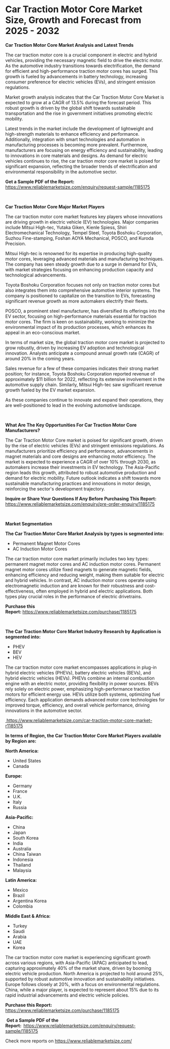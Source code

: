 <p><h1>Car Traction Motor Core Market Size, Growth and Forecast from 2025 - 2032</h1></p><p><strong>Car Traction Motor Core Market Analysis and Latest Trends</strong></p>
<p><p>The car traction motor core is a crucial component in electric and hybrid vehicles, providing the necessary magnetic field to drive the electric motor. As the automotive industry transitions towards electrification, the demand for efficient and high-performance traction motor cores has surged. This growth is fueled by advancements in battery technology, increasing consumer preference for electric vehicles (EVs), and stringent emission regulations. </p><p>Market growth analysis indicates that the Car Traction Motor Core Market is expected to grow at a CAGR of 13.5% during the forecast period. This robust growth is driven by the global shift towards sustainable transportation and the rise in government initiatives promoting electric mobility. </p><p>Latest trends in the market include the development of lightweight and high-strength materials to enhance efficiency and performance. Additionally, integration with smart technologies and automation in manufacturing processes is becoming more prevalent. Furthermore, manufacturers are focusing on energy efficiency and sustainability, leading to innovations in core materials and designs. As demand for electric vehicles continues to rise, the car traction motor core market is poised for significant expansion, reflecting the broader trends of electrification and environmental responsibility in the automotive sector.</p></p>
<p><strong>Get a Sample PDF of the Report:&nbsp;</strong> <a href="https://www.reliablemarketsize.com/enquiry/request-sample/1185175?utm_campaign=1991&utm_medium=2&utm_source=Github&utm_content=ia&utm_term=11012025&utm_id=car-traction-motor-core">https://www.reliablemarketsize.com/enquiry/request-sample/1185175</a></p>
<p>&nbsp;</p>
<p><strong>Car Traction Motor Core Major Market Players</strong></p>
<p><p>The car traction motor core market features key players whose innovations are driving growth in electric vehicle (EV) technologies. Major companies include Mitsui High-tec, Yutaka Giken, Kienle Spiess, Shiri Electromechanical Technology, Tempel Steel, Toyota Boshoku Corporation, Suzhou Fine-stamping, Foshan AOYA Mechanical, POSCO, and Kuroda Precision.</p><p>Mitsui High-tec is renowned for its expertise in producing high-quality motor cores, leveraging advanced materials and manufacturing techniques. The company has seen steady growth due to a surge in demand for EVs, with market strategies focusing on enhancing production capacity and technological advancements.</p><p>Toyota Boshoku Corporation focuses not only on traction motor cores but also integrates them into comprehensive automotive interior systems. The company is positioned to capitalize on the transition to EVs, forecasting significant revenue growth as more automakers electrify their fleets.</p><p>POSCO, a prominent steel manufacturer, has diversified its offerings into the EV sector, focusing on high-performance materials essential for traction motor cores. The firm is keen on sustainability, working to minimize the environmental impact of its production processes, which enhances its appeal in an eco-conscious market.</p><p>In terms of market size, the global traction motor core market is projected to grow robustly, driven by increasing EV adoption and technological innovation. Analysts anticipate a compound annual growth rate (CAGR) of around 20% in the coming years. </p><p>Sales revenue for a few of these companies indicates their strong market position; for instance, Toyota Boshoku Corporation reported revenue of approximately $11 billion for 2022, reflecting its extensive involvement in the automotive supply chain. Similarly, Mitsui High-tec saw significant revenue growth fueled by the EV market expansion.</p><p>As these companies continue to innovate and expand their operations, they are well-positioned to lead in the evolving automotive landscape.</p></p>
<p>&nbsp;</p>
<p><strong>What Are The Key Opportunities For Car Traction Motor Core Manufacturers?</strong></p>
<p><p>The Car Traction Motor Core market is poised for significant growth, driven by the rise of electric vehicles (EVs) and stringent emissions regulations. As manufacturers prioritize efficiency and performance, advancements in magnet materials and core designs are enhancing motor efficiency. The market is expected to experience a CAGR of over 10% through 2030, as automakers increase their investments in EV technology. The Asia-Pacific region leads this growth, attributed to robust automotive production and demand for electric mobility. Future outlook indicates a shift towards more sustainable manufacturing practices and innovations in motor design, reinforcing the sector's development trajectory.</p></p>
<p><strong>Inquire or Share Your Questions If Any Before Purchasing This Report:</strong> <a href="https://www.reliablemarketsize.com/enquiry/pre-order-enquiry/1185175?utm_campaign=1991&utm_medium=2&utm_source=Github&utm_content=ia&utm_term=11012025&utm_id=car-traction-motor-core">https://www.reliablemarketsize.com/enquiry/pre-order-enquiry/1185175</a></p>
<p>&nbsp;</p>
<p><strong>Market Segmentation</strong></p>
<p><strong>The Car Traction Motor Core Market Analysis by types is segmented into:</strong></p>
<p><ul><li>Permanent Magnet Motor Cores</li><li>AC Induction Motor Cores</li></ul></p>
<p><p>The car traction motor core market primarily includes two key types: permanent magnet motor cores and AC induction motor cores. Permanent magnet motor cores utilize fixed magnets to generate magnetic fields, enhancing efficiency and reducing weight, making them suitable for electric and hybrid vehicles. In contrast, AC induction motor cores operate using electromagnetic induction and are known for their robustness and cost-effectiveness, often employed in hybrid and electric applications. Both types play crucial roles in the performance of electric drivetrains.</p></p>
<p><strong>Purchase this Report:&nbsp;</strong><a href="https://www.reliablemarketsize.com/purchase/1185175?utm_campaign=1991&utm_medium=2&utm_source=Github&utm_content=ia&utm_term=11012025&utm_id=car-traction-motor-core">https://www.reliablemarketsize.com/purchase/1185175</a></p>
<p>&nbsp;</p>
<p><strong>The Car Traction Motor Core Market Industry Research by Application is segmented into:</strong></p>
<p><ul><li>PHEV</li><li>BEV</li><li>HEV</li></ul></p>
<p><p>The car traction motor core market encompasses applications in plug-in hybrid electric vehicles (PHEVs), battery electric vehicles (BEVs), and hybrid electric vehicles (HEVs). PHEVs combine an internal combustion engine with an electric motor, providing flexibility in power sources. BEVs rely solely on electric power, emphasizing high-performance traction motors for efficient energy use. HEVs utilize both systems, optimizing fuel efficiency. Each application demands advanced motor core technologies for improved torque, efficiency, and overall vehicle performance, driving innovations in the automotive sector.</p></p>
<p><a href="https://www.reliablemarketsize.com/car-traction-motor-core-market-r1185175?utm_campaign=1991&utm_medium=2&utm_source=Github&utm_content=ia&utm_term=11012025&utm_id=car-traction-motor-core">&nbsp;https://www.reliablemarketsize.com/car-traction-motor-core-market-r1185175</a></p>
<p><strong>In terms of Region, the Car Traction Motor Core Market Players available by Region are:</strong></p>
<p>
    <p> <strong> North America: </strong>
        <ul>
            <li>United States</li>
            <li>Canada</li>
        </ul>
        </p> 
    <p> <strong> Europe: </strong>
        <ul>
            <li>Germany</li>
            <li>France</li>
            <li>U.K.</li>
            <li>Italy</li>
            <li>Russia</li>
        </ul>
        </p> 
    <p> <strong> Asia-Pacific: </strong>
        <ul>
            <li>China</li>
            <li>Japan</li>
            <li>South Korea</li>
            <li>India</li>
            <li>Australia</li>
            <li>China Taiwan</li>
            <li>Indonesia</li>
            <li>Thailand</li>
            <li>Malaysia</li>
        </ul>
        </p> 
    <p> <strong> Latin America: </strong>
        <ul>
            <li>Mexico</li>
            <li>Brazil</li>
            <li>Argentina Korea</li>
            <li>Colombia</li>
        </ul>
        </p> 
    <p> <strong> Middle East & Africa: </strong>
        <ul>
            <li>Turkey</li>
            <li>Saudi</li>
            <li>Arabia</li>
            <li>UAE</li>
            <li>Korea</li>
        </ul>
    </p>
    </p>
<p><p>The car traction motor core market is experiencing significant growth across various regions, with Asia-Pacific (APAC) anticipated to lead, capturing approximately 40% of the market share, driven by booming electric vehicle production. North America is projected to hold around 25%, supported by robust automotive innovation and sustainability initiatives. Europe follows closely at 20%, with a focus on environmental regulations. China, while a major player, is expected to represent about 15% due to its rapid industrial advancements and electric vehicle policies.</p></p>
<p><strong>Purchase this Report: </strong><a href="https://www.reliablemarketsize.com/purchase/1185175?utm_campaign=1991&utm_medium=2&utm_source=Github&utm_content=ia&utm_term=11012025&utm_id=car-traction-motor-core">https://www.reliablemarketsize.com/purchase/1185175</a></p>
<p>&nbsp;<strong>Get a Sample PDF of the Report:&nbsp;&nbsp;</strong><a href="https://www.reliablemarketsize.com/enquiry/request-sample/1185175?utm_campaign=1991&utm_medium=2&utm_source=Github&utm_content=ia&utm_term=11012025&utm_id=car-traction-motor-core">https://www.reliablemarketsize.com/enquiry/request-sample/1185175</a></p>
<p><strong></strong></p>
<p>Check more reports on <a href="https://www.reliablemarketsize.com/?utm_campaign=1991&utm_medium=2&utm_source=Github&utm_content=ia&utm_term=11012025&utm_id=car-traction-motor-core">https://www.reliablemarketsize.com/</a></p>